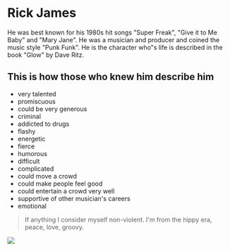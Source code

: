 # Rick James

He was best known for his 1980s hit songs "Super Freak", "Give it to Me Baby" and "Mary Jane". He was a musician and producer and coined the music style "Punk Funk". He is the character who"s life is described in the book "Glow" by Dave Ritz.

## This is how those who knew him describe him 
* very talented
* promiscuous
* could be very generous
* criminal
* addicted to drugs
* flashy
* energetic
* fierce
* humorous
* difficult
* complicated
* could move a crowd
* could make people feel good
* could entertain a crowd very well
* supportive of other musician's careers
* emotional

> If anything I consider myself non-violent.
> I'm from the hippy era, peace, love, groovy.

<img src="https://www.google.com/url?sa=i&url=https%3A%2F%2Fwww.onthisday.com%2Fpeople%2Frick-james&psig=AOvVaw2FzmBPeQPV7DCtJRXmK-Fw&ust=1593093696828000&source=images&cd=vfe&ved=2ahUKEwjprbXQzprqAhVGexoKHevTDVUQr4kDegQIARAd"/>